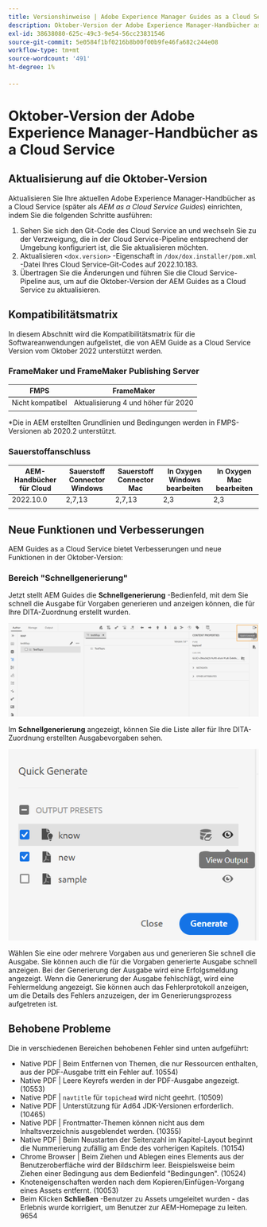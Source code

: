 ```yaml
---
title: Versionshinweise | Adobe Experience Manager Guides as a Cloud Service, Version Oktober 2022
description: Oktober-Version der Adobe Experience Manager-Handbücher as a Cloud Service
exl-id: 38638080-625c-49c3-9e54-56cc23831546
source-git-commit: 5e0584f1bf0216b8b00f00b9fe46fa682c244e08
workflow-type: tm+mt
source-wordcount: '491'
ht-degree: 1%

---
```


# Oktober-Version der Adobe Experience Manager-Handbücher as a Cloud Service

## Aktualisierung auf die Oktober-Version

Aktualisieren Sie Ihre aktuellen Adobe Experience Manager-Handbücher as a Cloud Service (später als *AEM as a Cloud Service Guides*) einrichten, indem Sie die folgenden Schritte ausführen:
1. Sehen Sie sich den Git-Code des Cloud Service an und wechseln Sie zu der Verzweigung, die in der Cloud Service-Pipeline entsprechend der Umgebung konfiguriert ist, die Sie aktualisieren möchten.
1. Aktualisieren `<dox.version>` -Eigenschaft in `/dox/dox.installer/pom.xml` -Datei Ihres Cloud Service-Git-Codes auf 2022.10.183.
1. Übertragen Sie die Änderungen und führen Sie die Cloud Service-Pipeline aus, um auf die Oktober-Version der AEM Guides as a Cloud Service zu aktualisieren.

## Kompatibilitätsmatrix

In diesem Abschnitt wird die Kompatibilitätsmatrix für die Softwareanwendungen aufgelistet, die von AEM Guide as a Cloud Service Version vom Oktober 2022 unterstützt werden.

### FrameMaker und FrameMaker Publishing Server

| FMPS | FrameMaker |
| --- | --- |
| Nicht kompatibel | Aktualisierung 4 und höher für 2020 |
| | |

*Die in AEM erstellten Grundlinien und Bedingungen werden in FMPS-Versionen ab 2020.2 unterstützt.

### Sauerstoffanschluss

| AEM-Handbücher für Cloud | Sauerstoff Connector Windows | Sauerstoff Connector Mac | In Oxygen Windows bearbeiten | In Oxygen Mac bearbeiten |
| --- | --- | --- | --- | --- |
| 2022.10.0 | 2,7,13 | 2,7,13 | 2,3 | 2,3 |
|  |  |  |  |


## Neue Funktionen und Verbesserungen

AEM Guides as a Cloud Service bietet Verbesserungen und neue Funktionen in der Oktober-Version:


### Bereich &quot;Schnellgenerierung&quot;

Jetzt stellt AEM Guides die **Schnellgenerierung** -Bedienfeld, mit dem Sie schnell die Ausgabe für Vorgaben generieren und anzeigen können, die für Ihre DITA-Zuordnung erstellt wurden.

![Symbol &quot;Quick Generate&quot;](assets/quick-generate-icon.png)

Im **Schnellgenerierung** angezeigt, können Sie die Liste aller für Ihre DITA-Zuordnung erstellten Ausgabevorgaben sehen.

![Bereich &quot;Schnellgenerierung&quot;](assets/quick-generate-panel.png)

Wählen Sie eine oder mehrere Vorgaben aus und generieren Sie schnell die Ausgabe. Sie können auch die für die Vorgaben generierte Ausgabe schnell anzeigen. Bei der Generierung der Ausgabe wird eine Erfolgsmeldung angezeigt. Wenn die Generierung der Ausgabe fehlschlägt, wird eine Fehlermeldung angezeigt. Sie können auch das Fehlerprotokoll anzeigen, um die Details des Fehlers anzuzeigen, der im Generierungsprozess aufgetreten ist.


## Behobene Probleme

Die in verschiedenen Bereichen behobenen Fehler sind unten aufgeführt:

* Native PDF | Beim Entfernen von Themen, die nur Ressourcen enthalten, aus der PDF-Ausgabe tritt ein Fehler auf. 10554)
* Native PDF | Leere Keyrefs werden in der PDF-Ausgabe angezeigt. (10553)
* Native PDF | `navtitle` für `topichead` wird nicht geehrt. (10509)
* Native PDF | Unterstützung für Ad64 JDK-Versionen erforderlich. (10465)
* Native PDF | Frontmatter-Themen können nicht aus dem Inhaltsverzeichnis ausgeblendet werden. (10355)
* Native PDF | Beim Neustarten der Seitenzahl im Kapitel-Layout beginnt die Nummerierung zufällig am Ende des vorherigen Kapitels. (10154)
* Chrome Browser | Beim Ziehen und Ablegen eines Elements aus der Benutzeroberfläche wird der Bildschirm leer. Beispielsweise beim Ziehen einer Bedingung aus dem Bedienfeld &quot;Bedingungen&quot;. (10524)
* Knoteneigenschaften werden nach dem Kopieren/Einfügen-Vorgang eines Assets entfernt. (10053)
* Beim Klicken  **Schließen** -Benutzer zu Assets umgeleitet wurden - das Erlebnis wurde korrigiert, um Benutzer zur AEM-Homepage zu leiten. 9654
